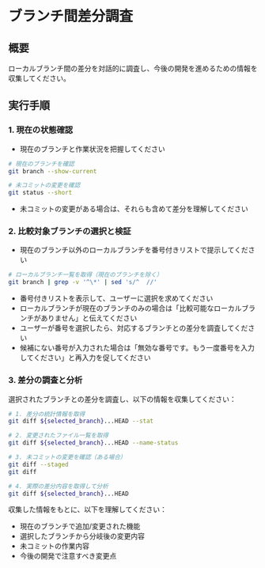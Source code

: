 # ブランチ間差分調査

## 概要

ローカルブランチ間の差分を対話的に調査し、今後の開発を進めるための情報を収集してください。

## 実行手順

### 1. 現在の状態確認

- 現在のブランチと作業状況を把握してください

```bash
# 現在のブランチを確認
git branch --show-current

# 未コミットの変更を確認
git status --short
```

- 未コミットの変更がある場合は、それらも含めて差分を理解してください

### 2. 比較対象ブランチの選択と検証

- 現在のブランチ以外のローカルブランチを番号付きリストで提示してください

```bash
# ローカルブランチ一覧を取得（現在のブランチを除く）
git branch | grep -v '^\*' | sed 's/^  //'
```

- 番号付きリストを表示して、ユーザーに選択を求めてください
- ローカルブランチが現在のブランチのみの場合は「比較可能なローカルブランチがありません」と伝えてください
- ユーザーが番号を選択したら、対応するブランチとの差分を調査してください
- 候補にない番号が入力された場合は「無効な番号です。もう一度番号を入力してください」と再入力を促してください

### 3. 差分の調査と分析

選択されたブランチとの差分を調査し、以下の情報を収集してください：

```bash
# 1. 差分の統計情報を取得
git diff ${selected_branch}...HEAD --stat

# 2. 変更されたファイル一覧を取得
git diff ${selected_branch}...HEAD --name-status

# 3. 未コミットの変更を確認（ある場合）
git diff --staged
git diff

# 4. 実際の差分内容を取得して分析
git diff ${selected_branch}...HEAD
```

収集した情報をもとに、以下を理解してください：

- 現在のブランチで追加/変更された機能
- 選択したブランチから分岐後の変更内容
- 未コミットの作業内容
- 今後の開発で注意すべき変更点
